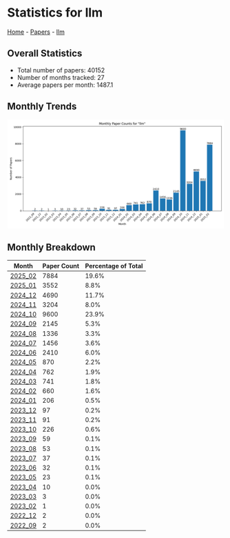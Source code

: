 # Statistics for llm

[Home](https://lixin97.github.io/arXivRadar) - [Papers](https://lixin97.github.io/arXivRadar/papers) - [llm](https://lixin97.github.io/arXivRadar/papers/llm)

## Overall Statistics

- Total number of papers: 40152
- Number of months tracked: 27
- Average papers per month: 1487.1

## Monthly Trends

![Monthly Paper Counts](monthly_stats.png)

## Monthly Breakdown

| Month | Paper Count | Percentage of Total |
| --- | --- | --- |
| [2025_02](./2025_02/papers_1.md) | 7884 | 19.6% |
| [2025_01](./2025_01/papers_1.md) | 3552 | 8.8% |
| [2024_12](./2024_12/papers_1.md) | 4690 | 11.7% |
| [2024_11](./2024_11/papers_1.md) | 3204 | 8.0% |
| [2024_10](./2024_10/papers_1.md) | 9600 | 23.9% |
| [2024_09](./2024_09/papers_1.md) | 2145 | 5.3% |
| [2024_08](./2024_08/papers_1.md) | 1336 | 3.3% |
| [2024_07](./2024_07/papers_1.md) | 1456 | 3.6% |
| [2024_06](./2024_06/papers_1.md) | 2410 | 6.0% |
| [2024_05](./2024_05/papers_1.md) | 870 | 2.2% |
| [2024_04](./2024_04/papers_1.md) | 762 | 1.9% |
| [2024_03](./2024_03/papers_1.md) | 741 | 1.8% |
| [2024_02](./2024_02/papers_1.md) | 660 | 1.6% |
| [2024_01](./2024_01/papers_1.md) | 206 | 0.5% |
| [2023_12](./2023_12/papers_1.md) | 97 | 0.2% |
| [2023_11](./2023_11/papers_1.md) | 91 | 0.2% |
| [2023_10](./2023_10/papers_1.md) | 226 | 0.6% |
| [2023_09](./2023_09/papers_1.md) | 59 | 0.1% |
| [2023_08](./2023_08/papers_1.md) | 53 | 0.1% |
| [2023_07](./2023_07/papers_1.md) | 37 | 0.1% |
| [2023_06](./2023_06/papers_1.md) | 32 | 0.1% |
| [2023_05](./2023_05/papers_1.md) | 23 | 0.1% |
| [2023_04](./2023_04/papers_1.md) | 10 | 0.0% |
| [2023_03](./2023_03/papers_1.md) | 3 | 0.0% |
| [2023_02](./2023_02/papers_1.md) | 1 | 0.0% |
| [2022_12](./2022_12/papers_1.md) | 2 | 0.0% |
| [2022_09](./2022_09/papers_1.md) | 2 | 0.0% |

